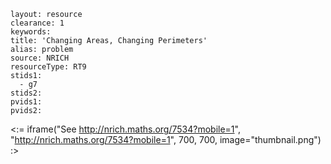 ````
layout: resource
clearance: 1
keywords:
title: 'Changing Areas, Changing Perimeters'
alias: problem
source: NRICH
resourceType: RT9
stids1: 
  - g7
stids2:
pvids1:
pvids2:

````

<:= iframe("See http://nrich.maths.org/7534?mobile=1", "http://nrich.maths.org/7534?mobile=1", 700, 700, image="thumbnail.png") :>

